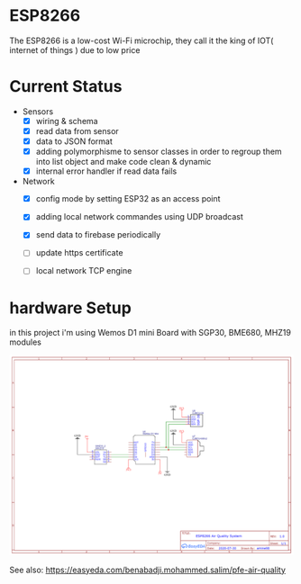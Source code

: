 # ESP8266


The ESP8266 is a low-cost Wi-Fi microchip, they call it the king of IOT( internet of things ) due to low price

# Current Status

- Sensors
    + [x] wiring & schema
    + [X] read data from sensor
    + [X] data to JSON format
    + [X] adding polymorphisme to sensor classes in order to regroup them into list object and make code clean & dynamic
    + [X] internal error handler if read data fails
- Network
    + [X] config mode by setting ESP32 as an access point 
    + [X] adding local network commandes using UDP broadcast 
    + [X] send data to firebase periodically
    + [ ] update https certificate
    + [ ] local network TCP engine

    

    

# hardware Setup
in this project i'm using Wemos D1 mini Board with SGP30, BME680, MHZ19 modules



![](ESP8266_Wemos_D1_Mini.png)

See also: https://easyeda.com/benabadji.mohammed.salim/pfe-air-quality








